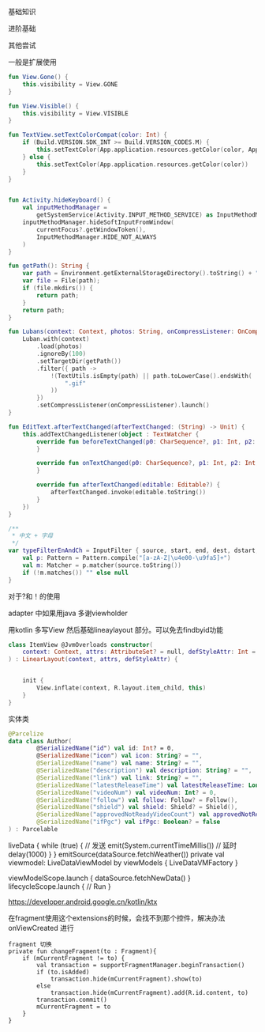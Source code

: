  基础知识



进阶基础


其他尝试

一般是扩展使用



```kotlin
fun View.Gone() {
    this.visibility = View.GONE
}

fun View.Visible() {
    this.visibility = View.VISIBLE
}

fun TextView.setTextColorCompat(color: Int) {
    if (Build.VERSION.SDK_INT >= Build.VERSION_CODES.M) {
        this.setTextColor(App.application.resources.getColor(color, App.application.theme))
    } else {
        this.setTextColor(App.application.resources.getColor(color))
    }
}


fun Activity.hideKeyboard() {
    val inputMethodManager =
        getSystemService(Activity.INPUT_METHOD_SERVICE) as InputMethodManager
    inputMethodManager.hideSoftInputFromWindow(
        currentFocus?.getWindowToken(),
        InputMethodManager.HIDE_NOT_ALWAYS
    )
}

fun getPath(): String {
    var path = Environment.getExternalStorageDirectory().toString() + "/Luban/image/";
    var file = File(path);
    if (file.mkdirs()) {
        return path;
    }
    return path;
}

fun Lubans(context: Context, photos: String, onCompressListener: OnCompressListener) {
    Luban.with(context)
        .load(photos)
        .ignoreBy(100)
        .setTargetDir(getPath())
        .filter({ path ->
            !(TextUtils.isEmpty(path) || path.toLowerCase().endsWith(
                ".gif"
            ))
        })
        .setCompressListener(onCompressListener).launch()
}

fun EditText.afterTextChanged(afterTextChanged: (String) -> Unit) {
    this.addTextChangedListener(object : TextWatcher {
        override fun beforeTextChanged(p0: CharSequence?, p1: Int, p2: Int, p3: Int) {
        }

        override fun onTextChanged(p0: CharSequence?, p1: Int, p2: Int, p3: Int) {
        }

        override fun afterTextChanged(editable: Editable?) {
            afterTextChanged.invoke(editable.toString())
        }
    })
}

/**
 * 中文 + 字母
 */
var typeFilterEnAndCh = InputFilter { source, start, end, dest, dstart, dend ->
    val p: Pattern = Pattern.compile("[a-zA-Z|\u4e00-\u9fa5]+")
    val m: Matcher = p.matcher(source.toString())
    if (!m.matches()) "" else null
}
```

对于?和！的使用

adapter 中如果用java 多谢viewholder

用kotlin 多写View 然后基础lineaylayout 部分。可以免去findbyid功能



```kotlin
class ItemView @JvmOverloads constructor(
    context: Context, attrs: AttributeSet? = null, defStyleAttr: Int = 0
) : LinearLayout(context, attrs, defStyleAttr) {


    init {
        View.inflate(context, R.layout.item_child, this)
    }
}
```



实体类

```kotlin
@Parcelize
data class Author(
        @SerializedName("id") val id: Int? = 0,
        @SerializedName("icon") val icon: String? = "",
        @SerializedName("name") val name: String? = "",
        @SerializedName("description") val description: String? = "",
        @SerializedName("link") val link: String? = "",
        @SerializedName("latestReleaseTime") val latestReleaseTime: Long? = 0,
        @SerializedName("videoNum") val videoNum: Int? = 0,
        @SerializedName("follow") val follow: Follow? = Follow(),
        @SerializedName("shield") val shield: Shield? = Shield(),
        @SerializedName("approvedNotReadyVideoCount") val approvedNotReadyVideoCount: Int? = 0,
        @SerializedName("ifPgc") val ifPgc: Boolean? = false
) : Parcelable
```

 liveData {
            while (true) {
            // 发送
                emit(System.currentTimeMillis())
                // 延时
                delay(1000)
            }
        }
 emitSource(dataSource.fetchWeather())
           private val viewmodel: LiveDataViewModel by viewModels { LiveDataVMFactory }

viewModelScope.launch {
            dataSource.fetchNewData()
        }
lifecycleScope.launch {
            // Run
}

https://developer.android.google.cn/kotlin/ktx

在fragment使用这个extensions的时候，会找不到那个控件，解决办法 onViewCreated 进行


    fragment 切换
    private fun changeFragment(to : Fragment){
        if (mCurrentFragment != to) {
            val transaction = supportFragmentManager.beginTransaction()
            if (to.isAdded)
                transaction.hide(mCurrentFragment).show(to)
            else
                transaction.hide(mCurrentFragment).add(R.id.content, to)
            transaction.commit()
            mCurrentFragment = to
        }
    }